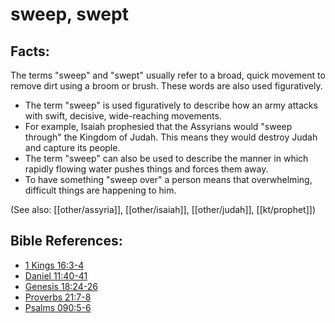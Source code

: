 # sweep, swept #

## Facts: ##

The terms "sweep" and "swept" usually refer to a broad, quick movement to remove dirt using a broom or brush. These words are also used figuratively.

* The term "sweep" is used figuratively to describe how an army attacks with swift, decisive, wide-reaching movements. 
* For example, Isaiah prophesied that the Assyrians would "sweep through" the Kingdom of Judah. This means they would destroy Judah and capture its people.
* The term "sweep" can also be used to describe the manner in which rapidly flowing water pushes things and forces them away.
* To have something "sweep over" a person means that overwhelming, difficult things are happening to him.

(See also: [[other/assyria]], [[other/isaiah]], [[other/judah]], [[kt/prophet]])

## Bible References: ##

* [1 Kings 16:3-4](en/tn/1ki/help/16/03)
* [Daniel 11:40-41](en/tn/dan/help/11/40)
* [Genesis 18:24-26](en/tn/gen/help/18/24)
* [Proverbs 21:7-8](en/tn/pro/help/21/07)
* [Psalms 090:5-6](en/tn/psa/help/90/05)